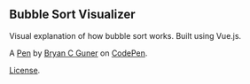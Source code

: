 Bubble Sort Visualizer
----------------------
Visual explanation of how bubble sort works. Built using Vue.js.

A [Pen](https://codepen.io/bgoonz/pen/WNRPbMz) by [Bryan C Guner](https://codepen.io/bgoonz) on [CodePen](https://codepen.io).

[License](https://codepen.io/bgoonz/pen/WNRPbMz/license).